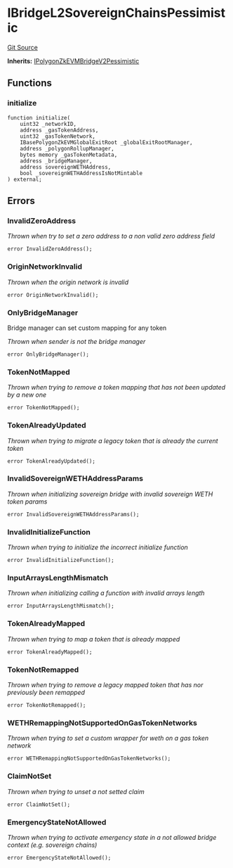 # IBridgeL2SovereignChainsPessimistic
[Git Source](https://github.com/agglayer/agglayer-contracts/blob/112a010b7c8b14335e5fe1a9bffc11bd2459df05/contracts/v2/previousVersions/pessimistic/IBridgeL2SovereignChainsPessimistic.sol)

**Inherits:**
[IPolygonZkEVMBridgeV2Pessimistic](/contracts/v2/previousVersions/pessimistic/IPolygonZkEVMBridgeV2Pessimistic.sol/interface.IPolygonZkEVMBridgeV2Pessimistic.md)


## Functions
### initialize


```solidity
function initialize(
    uint32 _networkID,
    address _gasTokenAddress,
    uint32 _gasTokenNetwork,
    IBasePolygonZkEVMGlobalExitRoot _globalExitRootManager,
    address _polygonRollupManager,
    bytes memory _gasTokenMetadata,
    address _bridgeManager,
    address sovereignWETHAddress,
    bool _sovereignWETHAddressIsNotMintable
) external;
```

## Errors
### InvalidZeroAddress
*Thrown when try to set a zero address to a non valid zero address field*


```solidity
error InvalidZeroAddress();
```

### OriginNetworkInvalid
*Thrown when the origin network is invalid*


```solidity
error OriginNetworkInvalid();
```

### OnlyBridgeManager
Bridge manager can set custom mapping for any token

*Thrown when sender is not the bridge manager*


```solidity
error OnlyBridgeManager();
```

### TokenNotMapped
*Thrown when trying to remove a token mapping that has not been updated by a new one*


```solidity
error TokenNotMapped();
```

### TokenAlreadyUpdated
*Thrown when trying to migrate a legacy token that is already the current token*


```solidity
error TokenAlreadyUpdated();
```

### InvalidSovereignWETHAddressParams
*Thrown when initializing sovereign bridge with invalid sovereign WETH token params*


```solidity
error InvalidSovereignWETHAddressParams();
```

### InvalidInitializeFunction
*Thrown when trying to initialize the incorrect initialize function*


```solidity
error InvalidInitializeFunction();
```

### InputArraysLengthMismatch
*Thrown when initializing calling a function with invalid arrays length*


```solidity
error InputArraysLengthMismatch();
```

### TokenAlreadyMapped
*Thrown when trying to map a token that is already mapped*


```solidity
error TokenAlreadyMapped();
```

### TokenNotRemapped
*Thrown when trying to remove a legacy mapped token that has nor previously been remapped*


```solidity
error TokenNotRemapped();
```

### WETHRemappingNotSupportedOnGasTokenNetworks
*Thrown when trying to set a custom wrapper for weth on a gas token network*


```solidity
error WETHRemappingNotSupportedOnGasTokenNetworks();
```

### ClaimNotSet
*Thrown when trying to unset a not setted claim*


```solidity
error ClaimNotSet();
```

### EmergencyStateNotAllowed
*Thrown when trying to activate emergency state in a not allowed bridge context (e.g. sovereign chains)*


```solidity
error EmergencyStateNotAllowed();
```

